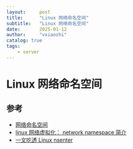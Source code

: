 ```yaml
---
layout:     post
title:      "Linux 网络命名空间"
subtitle:   "Linux 网络命名空间"
date:       2025-01-12
author:     "vxiaozhi"
catalog: true
tags:
    - server
---
```


# Linux 网络命名空间

## 参考

- [网络命名空间](https://www.qikqiak.com/post/learn-linux-net-namespace/)
- [linux 网络虚拟化： network namespace 简介](https://cizixs.com/2017/02/10/network-virtualization-network-namespace/)
- [一文吃透 Linux nsenter](https://asphaltt.github.io/post/linux-how-nsenter-works/)